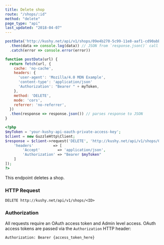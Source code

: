 ```yaml
---
title: Delete shop
route: "/shops/:id"
method: "delete"
page_type: "api"
last_updated: "2018-04-07"
---
```


```javascript
postData('http://kushy.net/api/v1/shops/09e4b270-5c99-11e8-aaf1-cd90abb01fbc', formData)
  .then(data => console.log(data)) // JSON from `response.json()` call
  .catch(error => console.error(error))

function postData(url) {
  return fetch(url, {
    cache: 'no-cache', 
    headers: {
      'user-agent': 'Mozilla/4.0 MDN Example',
      'content-type': 'application/json'
      'Authorization': "Bearer " + myToken,
    },
    method: 'DELETE', 
    mode: 'cors', 
    referrer: 'no-referrer', 
  })
  .then(response => response.json()) // parses response to JSON
}
```

```php
<?php
$myToken = 'your-kushy-api-oauth-private-access-key';
$client = new GuzzleHttp\Client;
$response = $client->request('DELETE', 'http://kushy.net/api/v1/shops/09e4b270-5c99-11e8-aaf1-cd90abb01fbc', [
    'headers'         => [
        'Accept'        => 'application/json',
        'Authorization' => "Bearer $myToken"
    ]
]);
?>
```

This endpoint deletes a shop. 

### HTTP Request

`DELETE http://kushy.net/api/v1/shops/<ID>`

### Authorization

All requests require an OAuth access token and Admin level access. OAuth access tokens are passed via the `Authorization` HTTP header:

`Authorization: Bearer {access_token_here}`
